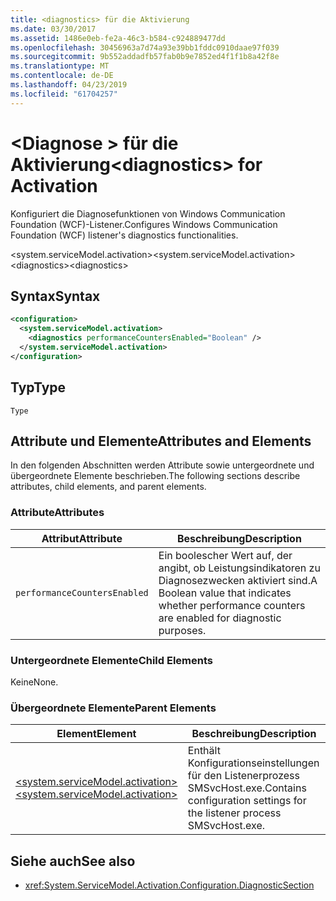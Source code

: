 ```yaml
---
title: <diagnostics> für die Aktivierung
ms.date: 03/30/2017
ms.assetid: 1486e0eb-fe2a-46c3-b584-c924889477dd
ms.openlocfilehash: 30456963a7d74a93e39bb1fddc0910daae97f039
ms.sourcegitcommit: 9b552addadfb57fab0b9e7852ed4f1f1b8a42f8e
ms.translationtype: MT
ms.contentlocale: de-DE
ms.lasthandoff: 04/23/2019
ms.locfileid: "61704257"
---
```

# <a name="diagnostics-for-activation"></a><span data-ttu-id="ae2a6-102">\<Diagnose > für die Aktivierung</span><span class="sxs-lookup"><span data-stu-id="ae2a6-102">\<diagnostics> for Activation</span></span>
<span data-ttu-id="ae2a6-103">Konfiguriert die Diagnosefunktionen von Windows Communication Foundation (WCF)-Listener.</span><span class="sxs-lookup"><span data-stu-id="ae2a6-103">Configures Windows Communication Foundation (WCF) listener's diagnostics functionalities.</span></span>  
  
 <span data-ttu-id="ae2a6-104">\<system.serviceModel.activation></span><span class="sxs-lookup"><span data-stu-id="ae2a6-104">\<system.serviceModel.activation></span></span>  
<span data-ttu-id="ae2a6-105">\<diagnostics></span><span class="sxs-lookup"><span data-stu-id="ae2a6-105">\<diagnostics></span></span>  
  
## <a name="syntax"></a><span data-ttu-id="ae2a6-106">Syntax</span><span class="sxs-lookup"><span data-stu-id="ae2a6-106">Syntax</span></span>  
  
```xml  
<configuration>
  <system.serviceModel.activation>
    <diagnostics performanceCountersEnabled="Boolean" />
  </system.serviceModel.activation>
</configuration>
```  
  
## <a name="type"></a><span data-ttu-id="ae2a6-107">Typ</span><span class="sxs-lookup"><span data-stu-id="ae2a6-107">Type</span></span>  
 `Type`  
  
## <a name="attributes-and-elements"></a><span data-ttu-id="ae2a6-108">Attribute und Elemente</span><span class="sxs-lookup"><span data-stu-id="ae2a6-108">Attributes and Elements</span></span>  
 <span data-ttu-id="ae2a6-109">In den folgenden Abschnitten werden Attribute sowie untergeordnete und übergeordnete Elemente beschrieben.</span><span class="sxs-lookup"><span data-stu-id="ae2a6-109">The following sections describe attributes, child elements, and parent elements.</span></span>  
  
### <a name="attributes"></a><span data-ttu-id="ae2a6-110">Attribute</span><span class="sxs-lookup"><span data-stu-id="ae2a6-110">Attributes</span></span>  
  
|<span data-ttu-id="ae2a6-111">Attribut</span><span class="sxs-lookup"><span data-stu-id="ae2a6-111">Attribute</span></span>|<span data-ttu-id="ae2a6-112">Beschreibung</span><span class="sxs-lookup"><span data-stu-id="ae2a6-112">Description</span></span>|  
|---------------|-----------------|  
|`performanceCountersEnabled`|<span data-ttu-id="ae2a6-113">Ein boolescher Wert auf, der angibt, ob Leistungsindikatoren zu Diagnosezwecken aktiviert sind.</span><span class="sxs-lookup"><span data-stu-id="ae2a6-113">A Boolean value that indicates whether performance counters are enabled for diagnostic purposes.</span></span>|  
  
### <a name="child-elements"></a><span data-ttu-id="ae2a6-114">Untergeordnete Elemente</span><span class="sxs-lookup"><span data-stu-id="ae2a6-114">Child Elements</span></span>  
 <span data-ttu-id="ae2a6-115">Keine</span><span class="sxs-lookup"><span data-stu-id="ae2a6-115">None.</span></span>  
  
### <a name="parent-elements"></a><span data-ttu-id="ae2a6-116">Übergeordnete Elemente</span><span class="sxs-lookup"><span data-stu-id="ae2a6-116">Parent Elements</span></span>  
  
|<span data-ttu-id="ae2a6-117">Element</span><span class="sxs-lookup"><span data-stu-id="ae2a6-117">Element</span></span>|<span data-ttu-id="ae2a6-118">Beschreibung</span><span class="sxs-lookup"><span data-stu-id="ae2a6-118">Description</span></span>|  
|-------------|-----------------|  
|[<span data-ttu-id="ae2a6-119">\<system.serviceModel.activation></span><span class="sxs-lookup"><span data-stu-id="ae2a6-119">\<system.serviceModel.activation></span></span>](../../../../../docs/framework/configure-apps/file-schema/wcf/system-servicemodel-activation.md)|<span data-ttu-id="ae2a6-120">Enthält Konfigurationseinstellungen für den Listenerprozess SMSvcHost.exe.</span><span class="sxs-lookup"><span data-stu-id="ae2a6-120">Contains configuration settings for the listener process SMSvcHost.exe.</span></span>|  
  
## <a name="see-also"></a><span data-ttu-id="ae2a6-121">Siehe auch</span><span class="sxs-lookup"><span data-stu-id="ae2a6-121">See also</span></span>

- <xref:System.ServiceModel.Activation.Configuration.DiagnosticSection>
